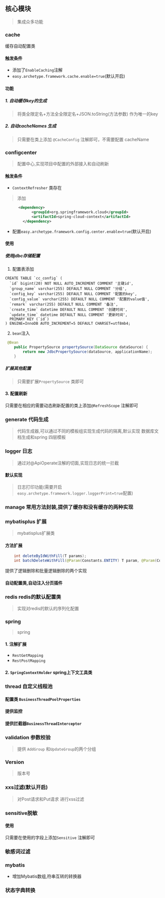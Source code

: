 ## 核心模块
> 集成众多功能

### cache
缓存自动配置类
#### 触发条件
- 添加了`EnableCaching`注解
- `easy.archetype.framework.cache.enable=true`(默认开启)

#### 功能
##### 1. 自动缓存key的生成
> 将类全限定名+方法全全限定名+JSON.toString(方法参数) 作为唯一的key

##### 2. 自动cacheNames 生成
>  只需要在类上添加 `@CacheConfig` 注解即可，不需要配置 cacheName

### configcenter
> 配置中心,实现项目中配置的外部接入和自动刷新
#### 触发条件
-  `ContextRefresher` 类存在
> 添加
```xml
      <dependency>
            <groupId>org.springframework.cloud</groupId>
            <artifactId>spring-cloud-context</artifactId>
        </dependency>
```
- 配置`easy.archetype.framework.config.center.enable=true`(默认开启)

#### 使用
##### 使用jdbc存储配置
1. 配置表添加
```mysql
CREATE TABLE `cc_config` (
  `id` bigint(20) NOT NULL AUTO_INCREMENT COMMENT '主键id',
  `group_name` varchar(255) DEFAULT NULL COMMENT '分组',
  `config_key` varchar(255) DEFAULT NULL COMMENT '配置的key',
  `config_value` varchar(255) DEFAULT NULL COMMENT '配置的value值',
  `remark` varchar(255) DEFAULT NULL COMMENT '备注',
  `create_time` datetime DEFAULT NULL COMMENT '创建时间',
  `update_time` datetime DEFAULT NULL COMMENT '更新时间',
  PRIMARY KEY (`id`)
) ENGINE=InnoDB AUTO_INCREMENT=5 DEFAULT CHARSET=utf8mb4;
```
2. `bean`注入
```java
 @Bean
    public PropertySource propertySource(DataSource dataSource) {
        return new JdbcPropertySource(dataSource, applicationName);
    }
```

##### 扩展其他配置
> 只需要扩展`PropertySource` 类即可


#### 3. 配置刷新
只需要在相应的需要动态刷新配置的类上添加`@RefreshScope` 注解即可



### generate 代码生成
> 代码生成器,可以通过不同的模板组实现生成代码的隔离,默认实现 数据库文档生成和spring 四层模板

### logger 日志
> 通过对@ApiOperate注解的切面,实现日志的统一拦截
#### 默认实现
> 日志打印功能(需要开启`easy.archetype.framework.logger.loggerPrint=true`配置)

### manage 常用方法封装,提供了缓存和没有缓存的两种实现
>

### mybatisplus 扩展
> mybatisplus扩展类

#### 方法扩展
```java
    int deleteByIdWithFill(T params);
    int batchDeleteWithFill(@Param(Constants.ENTITY) T param, @Param(Constants.WRAPPER) Wrapper<T> wrapper);
```
提供了逻辑删除和批量逻辑删除的两个实现

#### 自动配置类,自动注入分页插件

### redis redis的默认配置类
>实现对redis的默认的序列化配置

### spring
> spring

#### 1. 注解扩展
- `RestGetMapping`
- `RestPostMapping`

#### 2. `SpringContextHolder` spring上下文工具类
### thread  自定义线程池

#### 配置类 `BusinessThreadPoolProperties`

####  提供监控

#### 提供拦截器`BusinessThreadInterceptor`


### validation 参数校验
> 提供 `AddGroup` 和`UpdateGroup`的两个分组

### Version
> 版本号


### xxs过滤(默认开启)
> 对Post请求和Put请求 进行xss过滤

### sensitive脱敏
#### 使用
只需要在使用的字段上添加`Sensitive` 注解即可

### 敏感词过滤

### mybatis
- 增加Mybatis数组,符串互转的转换器

### 状态字典转换